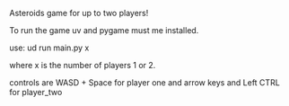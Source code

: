 Asteroids game for up to two players!

To run the game uv and pygame must me installed.

use:
ud run main.py x

where x is the number of players 1 or 2.

controls are WASD + Space for player one and arrow keys and Left CTRL for player_two
